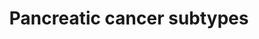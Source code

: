 ---
annotations:
- id: PW:0000626
  parent: disease pathway
  type: Pathway Ontology
  value: pancreatic cancer pathway
- id: DOID:162
  parent: disease of cellular proliferation
  type: Disease Ontology
  value: cancer
- id: PW:0000605
  parent: disease pathway
  type: Pathway Ontology
  value: cancer pathway
- id: DOID:1793
  parent: disease of cellular proliferation
  type: Disease Ontology
  value: pancreatic cancer
authors:
- IsabelWassink
- Eweitz
citedin:
- link: 10.1097/md.0000000000039057
  title: Investigation of the relationship between COVID-19 and pancreatic cancer
    using bioinformatics and systems biology approaches (2024)
communities: []
description: 'This is an annotated list of genes associated with the classical and
  basal-like subtypes of pancreatic cancer. Based on: Moffitt et al., 2015 (doi:10.1038/ng.3398).'
last-edited: 2025-03-04
ndex: null
organisms:
- Homo sapiens
redirect_from:
- /index.php/Pathway:WP5390
- /instance/WP5390
- /instance/WP5390_r137335
revision: r137335
schema-jsonld:
- '@context': https://schema.org/
  '@id': https://wikipathways.github.io/pathways/WP5390.html
  '@type': Dataset
  creator:
    '@type': Organization
    name: WikiPathways
  description: 'This is an annotated list of genes associated with the classical and
    basal-like subtypes of pancreatic cancer. Based on: Moffitt et al., 2015 (doi:10.1038/ng.3398).'
  keywords:
  - AGR2
  - AGR3
  - ANXA10
  - ANXA8L1
  - AREG
  - BTNL8
  - CDH17
  - CEACAM6
  - CLRN3
  - CST6
  - CTSE
  - CTSV
  - CYP3A7
  - DHRS9
  - FAM3D
  - FAM83A
  - FGFBP1
  - GPR87
  - KRT15
  - KRT17
  - KRT20
  - KRT6A
  - KRT6C
  - KRT7
  - LEMD1
  - LGALS4
  - LY6D
  - LYZ
  - MYO1A
  - PLA2G10
  - PRR15L
  - REG4
  - S100A2
  - SCEL
  - SERPINB3
  - SERPINB4
  - SLC2A1
  - SPINK4
  - SPRR1B
  - SPRR3
  - ST6GALNAC1
  - TFF1
  - TFF2
  - TFF3
  - TNS4
  - TSPAN8
  - UCA1
  - VGLL1
  - VSIG2
  license: CC0
  name: Pancreatic cancer subtypes
seo: CreativeWork
title: Pancreatic cancer subtypes
wpid: WP5390
---